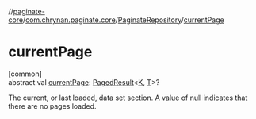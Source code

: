 //[paginate-core](../../../index.md)/[com.chrynan.paginate.core](../index.md)/[PaginateRepository](index.md)/[currentPage](current-page.md)

# currentPage

[common]\
abstract val [currentPage](current-page.md): [PagedResult](../-paged-result/index.md)&lt;[K](index.md), [T](index.md)&gt;?

The current, or last loaded, data set section. A value of null indicates that there are no pages loaded.

